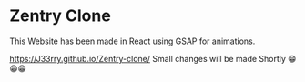 # Zentry Clone 

This Website has been made in React using GSAP for animations.

https://J33rry.github.io/Zentry-clone/
 Small changes will be made Shortly 😁😁😁
